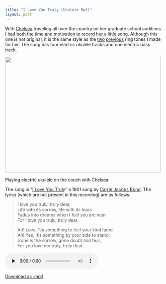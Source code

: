 ```yaml
---
title: "I Love You Truly [Ukulele Mp3]"
layout: post
---
```


With <a href="http://chelseahollow.com">Chelsea</a> traveling all over the country on her graduate school auditions I had both the time and motivation to record her a little song. Although this one is not original, it is the same style as the <a href="http://blog.classicalcode.com/2010/09/electric-ukulele-ring-tone-for-chelsea/">two</a> <a href="http://blog.classicalcode.com/2011/05/the-surprise-slide-ukulele-micro-song/">previous</a> ring tones I made for her. The song has four electric ukulele tracks and one electric bass track.

<div id="attachment_993" style="width: 510px" class="wp-caption alignnone"><a href="http://blog.classicalcode.com/wp-content/uploads/2012/02/305303_10150758097545034_695475033_20230725_3825594_n.jpeg"><img class="size-large wp-image-993 " title="Jordan and Chelsea on the futon" src="http://blog.classicalcode.com/wp-content/uploads/2012/02/305303_10150758097545034_695475033_20230725_3825594_n-500x373.jpg" alt="" width="500" height="373" /></a><p class="wp-caption-text">Playing electric ukulele on the couch with Chelsea</p></div>

The song is "<a href="http://en.wikipedia.org/wiki/I_Love_You_Truly">I Love You Truly</a>" a 1901 song by <a title="Carrie Jacobs Bond" href="http://en.wikipedia.org/wiki/Carrie_Jacobs_Bond">Carrie Jacobs Bond</a>. The lyrics (which are not present in this recording) are as follows:

> I love you truly, truly dear,  
> Life with its sorrow, life with its tears  
> Fades into dreams when I feel you are near  
> For I love you truly, truly dear.  

> Ah! Love, 'tis something to feel your kind hand  
> Ah! Yes, 'tis something by your side to stand;  
> Gone is the sorrow, gone doubt and fear,  
> For you love me truly, truly dear.  

<audio id="wp_mep_10" src="http://blog.classicalcode.com/wp-content/uploads/2012/02/I-Love-You-Truly.mp3" type="audio/mp3"    controls="controls" preload="none"  ></audio>

<a href="http://blog.classicalcode.com/wp-content/uploads/2012/02/I-Love-You-Truly.mp3">Download as .mp3</a>
